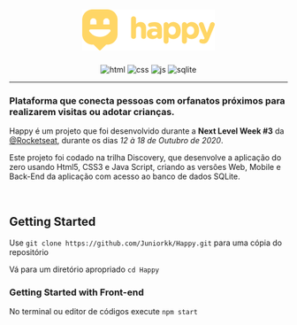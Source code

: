 
<!-- VARS -->
[Logo]: https://github.com/Juniorkk/Happy/blob/master/.github/docs/img/logow.png
[js]: https://img.shields.io/badge/JS-Frontend_and_backend-yellow?style=for-the-badge&logo=javascript
[css]: https://img.shields.io/badge/CSS3-Styles-blue?style=for-the-badge&logo=css3
[html]:https://img.shields.io/badge/html5-Web_whith_handlebars-orange?style=for-the-badge&logo=html5
[sqlite]:https://img.shields.io/badge/SQLite-Database-blue?style=for-the-badge&logo=sqlite
<!-- VARS -->


<div align="center">
            
 # ![Logo]
 
 ![html]
 ![css]
 ![js]
 ![sqlite]

 </div>

 ---


### Plataforma que conecta pessoas com orfanatos próximos para realizarem visitas ou adotar crianças.

Happy é um projeto que foi desenvolvido durante a **Next Level Week #3** da [@Rocketseat](https://github.com/Rocketseat), durante os dias _12 à 18 de Outubro de 2020_.

Este projeto foi codado na trilha Discovery, que desenvolve a aplicação do zero usando Html5, CSS3 e Java Script, criando as versões Web, Mobile e Back-End da aplicação com acesso ao banco de dados SQLite.

<br>

## Getting Started

Use  `git clone https://github.com/Juniorkk/Happy.git` para uma cópia do repositório

Vá para um diretório apropriado `cd Happy` <br>

### Getting Started with Front-end

No terminal ou editor de códigos execute `npm start`





